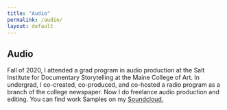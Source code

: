 ```yaml
---
title: "Audio"
permalink: /audio/
layout: default
---
```


## Audio

Fall of 2020, I attended a grad program in audio production at the Salt Institute for Documentary Storytelling at the Maine College of Art. In undergrad, I co-created, co-produced, and co-hosted a radio program as a branch of the college newspaper. Now I do freelance audio production and editing. You can find work Samples on my [Soundcloud.](https://soundcloud.com/andrew-schwartz-191964276)
